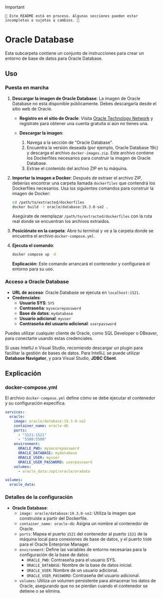 > [!IMPORTANT]
> `🚧 Este README está en proceso. Algunas secciones pueden estar incompletas o sujetas a cambios. 🚧`


# Oracle Database

Esta subcarpeta contiene un conjunto de instrucciones para crear un entorno de base de datos para Oracle Database.

## Uso

### Puesta en marcha

1. **Descargar la imagen de Oracle Database**:
   La imagen de Oracle Database no está disponible públicamente. Debes descargarla desde el sitio web de Oracle. 

   - **Registro en el sitio de Oracle**: 
     Visita [Oracle Technology Network](https://www.oracle.com/database/technologies/) y regístrate para obtener una cuenta gratuita si aún no tienes una.

   - **Descargar la imagen**:
     1. Navega a la sección de "Oracle Database".
     2. Encuentra la versión deseada (por ejemplo, Oracle Database 19c) y descarga el archivo `docker-images.zip`. Este archivo contiene los Dockerfiles necesarios para construir la imagen de Oracle Database.
     3. Extrae el contenido del archivo ZIP en tu máquina.

2. **Importar la imagen a Docker**:
   Después de extraer el archivo ZIP, deberías encontrar una carpeta llamada `dockerfiles` que contendrá los Dockerfiles necesarios. Usa los siguientes comandos para construir la imagen de Docker:

   ```bash
   cd /path/to/extracted/dockerfiles
   docker build -t oracle/database:19.3.0-se2 .
   ```

   Asegúrate de reemplazar `/path/to/extracted/dockerfiles` con la ruta real donde se encuentran los archivos extraídos.

3. **Posiciónate en la carpeta**: Abre tu terminal y ve a la carpeta donde se encuentra el archivo `docker-compose.yml`.

4. **Ejecuta el comando**:

   ```bash
   docker compose up -d
   ```

   **Explicación**: Este comando arrancará el contenedor y configurará el entorno para su uso.

### Acceso a Oracle Database

- **URL de acceso**: Oracle Database se ejecuta en `localhost:1521`.
- **Credenciales**:
  - **Usuario SYS**: `SYS`
  - **Contraseña**: `mysecurepassword`
  - **Base de datos**: `mydatabase`
  - **Usuario adicional**: `myuser`
  - **Contraseña del usuario adicional**: `userpassword`
  
Puedes utilizar cualquier cliente de Oracle, como SQL Developer o DBeaver, para conectarte usando estas credenciales.

Si usas IntelliJ o Visual Studio, recomiendo descargar un plugin para facilitar la gestión de bases de datos. Para IntelliJ, se puede utilizar **Database Navigator**, y para Visual Studio, **JDBC Client**.

## Explicación

### docker-compose.yml

El archivo `docker-compose.yml` define cómo se debe ejecutar el contenedor y su configuración específica.

```yaml
services:
  oracle:
    image: oracle/database:19.3.0-se2
    container_name: oracle-db  
    ports:
      - "1521:1521"  
      - "5500:5500"  
    environment:
      ORACLE_PWD: mysecurepassword  
      ORACLE_DATABASE: mydatabase  
      ORACLE_USER: myuser  
      ORACLE_USER_PASSWORD: userpassword  
    volumes:
      - oracle_data:/opt/oracle/oradata  

volumes:
  oracle_data:  
```

### Detalles de la configuración

- **Oracle Database**:
  - `image: oracle/database:19.3.0-se2`: Utiliza la imagen que construiste a partir del Dockerfile.
  - `container_name: oracle-db`: Asigna un nombre al contenedor de Oracle.
  - `ports`: Mapea el puerto `1521` del contenedor al puerto `1521` de la máquina local para conexiones de base de datos, y el puerto `5500` para el Oracle Enterprise Manager.
  - `environment`: Define las variables de entorno necesarias para la configuración de la base de datos:
    - `ORACLE_PWD`: Contraseña para el usuario SYS.
    - `ORACLE_DATABASE`: Nombre de la base de datos inicial.
    - `ORACLE_USER`: Nombre de un usuario adicional.
    - `ORACLE_USER_PASSWORD`: Contraseña del usuario adicional.
  - `volumes`: Utiliza un volumen persistente para almacenar los datos de Oracle, asegurando que no se pierdan cuando el contenedor se detiene o se elimina.